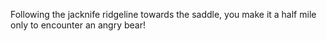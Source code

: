 Following the jacknife ridgeline 
towards the saddle, you make it a 
half mile only to encounter an angry 
bear!